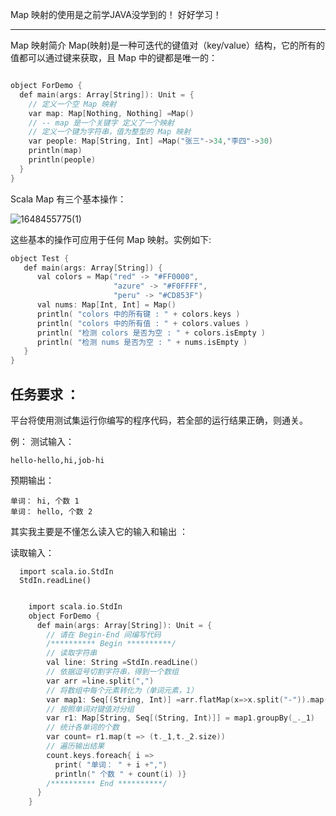 Map 映射的使用是之前学JAVA没学到的！
好好学习！

---

Map 映射简介
Map(映射)是一种可迭代的键值对（key/value）结构，它的所有的值都可以通过键来获取，且 Map 中的键都是唯一的：

```c

object ForDemo {  
  def main(args: Array[String]): Unit = {  
    // 定义一个空 Map 映射  
    var map: Map[Nothing, Nothing] =Map()  
    // -- map 是一个关键字 定义了一个映射
    // 定义一个键为字符串，值为整型的 Map 映射  
    var people: Map[String, Int] =Map("张三"->34,"李四"->30)  
    println(map)  
    println(people)  
  }  
}  

```

Scala Map 有三个基本操作：  

![1648455775(1)](https://user-images.githubusercontent.com/68007558/160356825-d11681ab-ebc6-4ca1-a358-ed6b8c8e9890.png)

这些基本的操作可应用于任何 Map 映射。实例如下:

```c
object Test {  
   def main(args: Array[String]) {  
      val colors = Map("red" -> "#FF0000",  
                       "azure" -> "#F0FFFF",  
                       "peru" -> "#CD853F")
      val nums: Map[Int, Int] = Map()
      println( "colors 中的所有键 : " + colors.keys )  
      println( "colors 中的所有值 : " + colors.values )  
      println( "检测 colors 是否为空 : " + colors.isEmpty )  
      println( "检测 nums 是否为空 : " + nums.isEmpty )  
   }  
}  
```


## 任务要求 ：
平台将使用测试集运行你编写的程序代码，若全部的运行结果正确，则通关。

例：
测试输入：  

    hello-hello,hi,job-hi  

预期输出：  

    单词： hi, 个数 1  
    单词： hello, 个数 2
    

其实我主要是不懂怎么读入它的输入和输出 ：

读取输入：

      import scala.io.StdIn
      StdIn.readLine()



```c

    import scala.io.StdIn
    object ForDemo {  
      def main(args: Array[String]): Unit = {  
        // 请在 Begin-End 间编写代码  
        /********** Begin **********/  
        // 读取字符串  
        val line: String =StdIn.readLine()  
        // 依据逗号切割字符串，得到一个数组  
        var arr =line.split(",")  
        // 将数组中每个元素转化为（单词元素，1）  
        var map1: Seq[(String, Int)] =arr.flatMap(x=>x.split("-")).map(x=>(x,1))  
        // 按照单词对键值对分组  
        var r1: Map[String, Seq[(String, Int)]] = map1.groupBy(_._1)  
        // 统计各单词的个数  
        var count= r1.map(t => (t._1,t._2.size))  
        // 遍历输出结果  
        count.keys.foreach{ i =>  
          print( "单词： " + i +",")  
          println(" 个数 " + count(i) )}  
        /********** End **********/  
      }  
    }  

```


